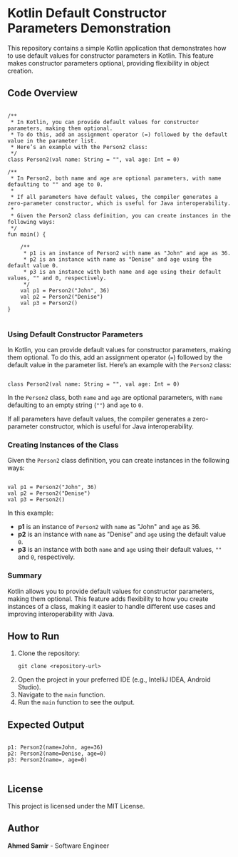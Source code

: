 <h1>Kotlin Default Constructor Parameters Demonstration</h1>

<p>This repository contains a simple Kotlin application that demonstrates how to use default values for constructor parameters in Kotlin. This feature makes constructor parameters optional, providing flexibility in object creation.</p>

<h2>Code Overview</h2>

<pre>
<code>
/**
 * In Kotlin, you can provide default values for constructor parameters, making them optional.
 * To do this, add an assignment operator (=) followed by the default value in the parameter list.
 * Here’s an example with the Person2 class:
 */
class Person2(val name: String = "", val age: Int = 0)

/**
 * In Person2, both name and age are optional parameters, with name defaulting to "" and age to 0.
 *
 * If all parameters have default values, the compiler generates a zero-parameter constructor, which is useful for Java interoperability.
 *
 * Given the Person2 class definition, you can create instances in the following ways:
 */
fun main() {

    /**
     * p1 is an instance of Person2 with name as "John" and age as 36.
     * p2 is an instance with name as "Denise" and age using the default value 0.
     * p3 is an instance with both name and age using their default values, "" and 0, respectively.
     */
    val p1 = Person2("John", 36)
    val p2 = Person2("Denise")
    val p3 = Person2()
}
</code>
</pre>

<h3>Using Default Constructor Parameters</h3>

<p>In Kotlin, you can provide default values for constructor parameters, making them optional. To do this, add an assignment operator (<code>=</code>) followed by the default value in the parameter list. Here’s an example with the <code>Person2</code> class:</p>

<pre><code>
class Person2(val name: String = "", val age: Int = 0)
</code></pre>

<p>In the <code>Person2</code> class, both <code>name</code> and <code>age</code> are optional parameters, with <code>name</code> defaulting to an empty string (<code>""</code>) and <code>age</code> to <code>0</code>.</p>

<p>If all parameters have default values, the compiler generates a zero-parameter constructor, which is useful for Java interoperability.</p>

<h3>Creating Instances of the Class</h3>

<p>Given the <code>Person2</code> class definition, you can create instances in the following ways:</p>

<pre><code>
val p1 = Person2("John", 36)
val p2 = Person2("Denise")
val p3 = Person2()
</code></pre>

<p>In this example:</p>

<ul>
    <li><strong>p1</strong> is an instance of <code>Person2</code> with <code>name</code> as "John" and <code>age</code> as 36.</li>
    <li><strong>p2</strong> is an instance with <code>name</code> as "Denise" and <code>age</code> using the default value <code>0</code>.</li>
    <li><strong>p3</strong> is an instance with both <code>name</code> and <code>age</code> using their default values, <code>""</code> and <code>0</code>, respectively.</li>
</ul>

<h3>Summary</h3>

<p>Kotlin allows you to provide default values for constructor parameters, making them optional. This feature adds flexibility to how you create instances of a class, making it easier to handle different use cases and improving interoperability with Java.</p>

<h2>How to Run</h2>

<ol>
    <li>Clone the repository:
        <pre><code>git clone &lt;repository-url&gt;</code></pre>
    </li>
    <li>Open the project in your preferred IDE (e.g., IntelliJ IDEA, Android Studio).</li>
    <li>Navigate to the <code>main</code> function.</li>
    <li>Run the <code>main</code> function to see the output.</li>
</ol>

<h2>Expected Output</h2>

<pre>
<code>
p1: Person2(name=John, age=36)
p2: Person2(name=Denise, age=0)
p3: Person2(name=, age=0)
</code>
</pre>

<h2>License</h2>

<p>This project is licensed under the MIT License.</p>

<h2>Author</h2>

<p><strong>Ahmed Samir</strong> - Software Engineer</p>

</body>
</html>

